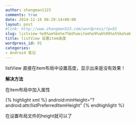 ```yaml
---
author: zhangman1123
comments: true
date: 2014-12-16 08:29:14+00:00
layout: post
#link: http://www.zhangman523.com/wordpress/?p=91
slug: listview-%e8%ae%be%e7%bd%aeitem%e9%ab%98%e5%ba%a6
title: listView 设置item高度
wordpress_id: 91
categories:
- Android 笔记
---
```


listView 直接在item布局中设置高度，显示出来是没有效果！

**解决方法**

在item布局中加入属性

{% highlight xml %}
android:minHeight="?android:attr/listPreferredItemHeight"
{% endhighlight %}

在设置布局文件的height就可以了
